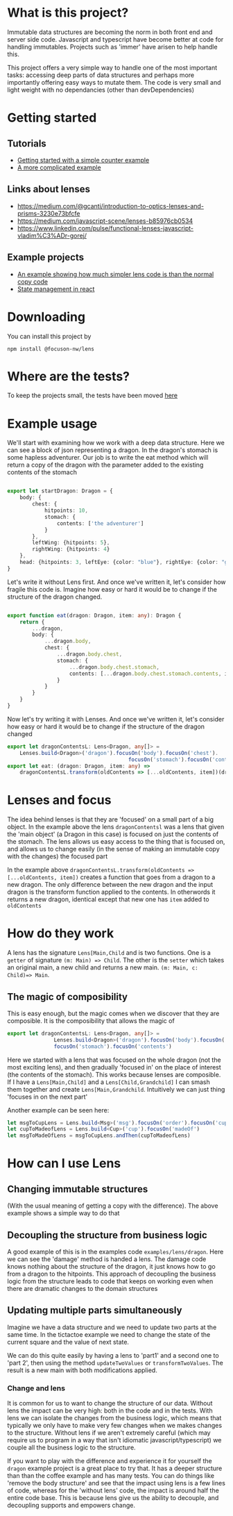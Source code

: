 # What is this project?

Immutable data structures are becoming the norm in both front end and server side code. Javascript and typescript have
become better at code for handling immutables. Projects such as 'immer' have arisen to help handle this.

This project offers a very simple way to handle one of the most important tasks: accessing deep parts of data structures
and perhaps more importantly offering easy ways to mutate them. The code is very small and light weight with no
dependancies (other than devDependencies)

# Getting started

## Tutorials
* [Getting started with a simple counter example](https://github.com/focuson-ts/focuson/tree/master/tutorial/counter)
* [A more complicated example](https://github.com/focuson-ts/focuson/tree/master/tutorial/tictactoe)

## Links about lenses

* https://medium.com/@gcanti/introduction-to-optics-lenses-and-prisms-3230e73bfcfe
* https://medium.com/javascript-scene/lenses-b85976cb0534
* https://www.linkedin.com/pulse/functional-lenses-javascript-vladim%C3%ADr-gorej/

## Example projects
* [An example showing how much simpler lens code is than the normal copy code](https://github.com/focuson-ts/focuson/tree/master/examples/lens/dragon)
* [State management in react](https://www.npmjs.com/package/@focuson-nw/state)

# Downloading

You can install this project by

 ```shell
npm install @focuson-nw/lens
```

# Where are the tests?

To keep the projects small, the tests have been moved  [here](https://github.com/focuson-ts/focuson/tree/master/modules/lenstest)

# Example usage

We'll start with examining how we work with a deep data structure. Here we can see a block of json representing a
dragon. In the dragon's stomach is some hapless adventurer. Our job is to write the eat method which will return a copy
of the dragon with the parameter added to the existing contents of the stomach

```typescript

export let startDragon: Dragon = {
    body: {
        chest: {
            hitpoints: 10,
            stomach: {
                contents: ['the adventurer']
            }
        },
        leftWing: {hitpoints: 5},
        rightWing: {hitpoints: 4}
    },
    head: {hitpoints: 3, leftEye: {color: "blue"}, rightEye: {color: "green"}}
}
```

Let's write it without Lens first. And once we've written it, let's consider how fragile this code is. Imagine how easy
or hard it would be to change if the structure of the dragon changed.

```typescript

export function eat(dragon: Dragon, item: any): Dragon {
    return {
        ...dragon,
        body: {
            ...dragon.body,
            chest: {
                ...dragon.body.chest,
                stomach: {
                    ...dragon.body.chest.stomach,
                    contents: [...dragon.body.chest.stomach.contents, item]
                }
            }
        }
    }
}
```

Now let's try writing it with Lenses. And once we've written it, let's consider how easy or hard it would be to change if the structure of
the dragon changed
```typescript
export let dragonContentsL: Lens<Dragon, any[]> = 
    Lenses.build<Dragon>('dragon').focusOn('body').focusOn('chest').
                                       focusOn('stomach').focusOn('contents')
export let eat: (dragon: Dragon, item: any) => 
    dragonContentsL.transform(oldContents => [...oldContents, item])(dragon);
```

# Lenses and focus

The idea behind lenses is that they are 'focused' on a small part of a big object.  In the example above the lens `dragonContentsl` was a lens that 
given the 'main object' (a Dragon in this case) is focused on just the contents of the stomach. The lens allows us easy access to the thing that is focused
on, and allows us to change easily (in the sense of making an immutable copy with the changes) the focused part

In the example above `dragonContentsL.transform(oldContents => [...oldContents, item])` creates a function that goes from a dragon to a new dragon. The
only difference between the new dragon and the input dragon is the transform function applied to the contents. In otherwords it 
returns a new dragon, identical except that new one has `item` added to `oldContents`

# How do they work

A lens has the signature `Lens[Main,Child` and is two functions. One is a `getter` of signature `(m: Main) => Child`. The other is the `setter` which
takes an original main, a new child and returns a new main. `(m: Main, c: Child)=> Main`.


## The magic of composibility
This is easy enough, but the magic comes when we discover that they are composible. It is the composibility that allows the magic of 
```typescript
export let dragonContentsL: Lens<Dragon, any[]> = 
               Lenses.build<Dragon>('dragon').focusOn('body').focusOn('chest').
               focusOn('stomach').focusOn('contents')
```
Here we started with a lens that was focused on the whole dragon (not the most exciting lens), and then gradually 'focused in' on 
the place of interest (the contents of the stomach). This works because lenses are composible. If I have a `Lens[Main,Child]` and a `Lens[Child,Grandchild]` 
I can smash them together and create `Lens[Main,Grandchild`. Intuitively we can just thing 'focuses in on the next part'

Another example can be seen here:

```typescript
let msgToCupLens = Lens.build<Msg>('msg').focusOn('order').focusOn('cup')
let cupToMadeofLens = Lens.build<Cup>('cup').focusOn('madeOf')
let msgToMadeOfLens = msgToCupLens.andThen(cupToMadeofLens)
```

# How can I use Lens

## Changing immutable structures
(With the usual meaning of getting a copy with the difference). The above example shows a simple way to do that

## Decoupling the structure from business logic
A good example of this is in the examples code `examples/lens/dragon`. Here we can see the 'damage' method is handed a lens. 
The damage code knows nothing about the structure of the dragon, it just knows how to go from a dragon to the hitpoints. 
This approach of decoupling the business logic from the structure leads to code that keeps on working even when there are
dramatic changes to the domain structures

## Updating multiple parts simultaneously

Imagine we have a data structure and we need to update two parts at the same time. In the tictactoe example we need
to change the state of the current square and the value of next state. 

We can do this quite easily by having a lens to 'part1' and a second one to 'part 2', then using the method `updateTwoValues` or 
`transformTwoValues`. The result is a new main with both modifications applied.

### Change and lens

It is common for us to want to change the structure of our data. Without lens the impact can be very high: both in the
code and in the tests. With lens we can isolate the changes from the business logic, which means that typically we only
have to make very few changes when we makes changes to the structure. Without lens if we aren't extremely careful (which
may require us to program in a way that isn't idiomatic javascript/typescript)
we couple all the business logic to the structure.

If you want to play with the difference and experience it for yourself the  `dragon` example project is a great place to
try that. It has a deeper structure than than the coffee example and has many tests. You can do things like 'remove the
body structure' and see that the impact using lens is a few lines of code, whereas for the 'without lens' code, the
impact is around half the entire code base. This is because lens give us the ability to decouple, and decoupling
supports and empowers change.

